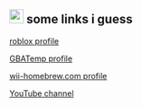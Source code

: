 <a href="https://drippypop.github.io"><img src="https://drippypop.github.io/assets/homebutton.gif" width="25" height="25"></a> some links i guess
-----
[roblox profile](https://www.roblox.com/users/79749340/profile)

[GBATemp profile](https://gbatemp.net/members/trublockbreaker.686751/)

[wii-homebrew.com profile](https://forum.wii-homebrew.com/index.php/User/111303-Blockbreaker/)

[YouTube channel](https://www.youtube.com/@tootypatrooty)

